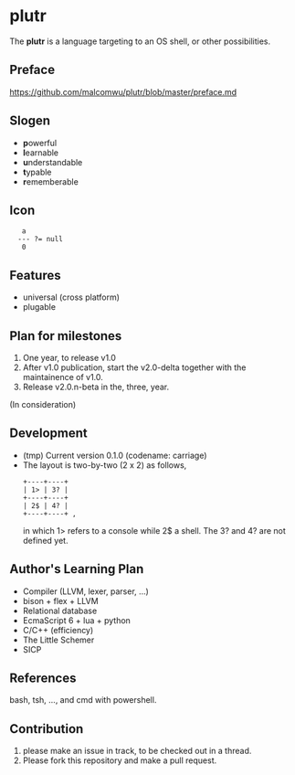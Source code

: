 # plutr
The **plutr** is a language targeting to an OS shell, or other possibilities.

## Preface
https://github.com/malcomwu/plutr/blob/master/preface.md

## Slogen
- **p**owerful
- **l**earnable
- **u**nderstandable
- **t**ypable
- **r**ememberable

## Icon
```
   a
  --- ?= null
   0
```

## Features
- universal (cross platform)
- plugable

## Plan for milestones
1. One year, to release v1.0
2. After v1.0 publication, start the v2.0-delta together with the maintainence of v1.0.
3. Release v2.0.n-beta in the, three, year.

(In consideration)

## Development
- (tmp) Current version 0.1.0 (codename: carriage)
- The layout is two-by-two (2 x 2) as follows,
  ```
  +----+----+
  | 1> | 3? |
  +----+----+
  | 2$ | 4? |
  +----+----+ ,
  ```
  in which 1> refers to a console while 2$ a shell. The 3? and 4? are not defined yet.

## Author's Learning Plan
- Compiler (LLVM, lexer, parser, ...)
- bison + flex + LLVM
- Relational database
- EcmaScript 6 + lua + python
- C/C++ (efficiency)
- The Little Schemer
- SICP

## References
bash, tsh, ..., and cmd with powershell.

## Contribution
1. please make an issue in track, to be checked out in a thread.
2. Please fork this repository and make a pull request.

